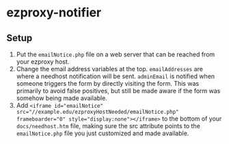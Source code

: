 # ezproxy-notifier

## Setup
1. Put the `emailNotice.php` file on a web server that can be reached from your ezproxy host.
2. Change the email address variables at the top. `emailAddresses` are where a needhost notification will be sent. `adminEmail` is notified when someone triggers the form by directly visiting the form. This was primarily to avoid false positives, but still be made aware if the form was somehow being made available. 
3. Add ```<iframe id="emailNotice" src="//example.edu/ezproxyHostNeeded/emailNotice.php" frameboarder="0" style="display:none"></iframe>``` to the bottom of your `docs/needhost.htm` file, making sure the src attribute points to the `emailNotice.php` file you just customized and made available. 